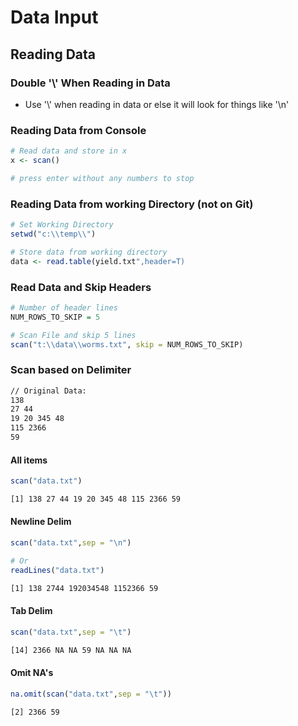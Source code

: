 # Data Input

## Reading Data

### Double '\\' When Reading in Data

* Use '\\' when reading in data or else it will look for things like '\n'

### Reading Data from Console

```r
# Read data and store in x
x <- scan()

# press enter without any numbers to stop
```

### Reading Data from working Directory (not on Git)

```r
# Set Working Directory
setwd("c:\\temp\\")

# Store data from working directory
data <- read.table(yield.txt",header=T)
```

### Read Data and Skip Headers

```r
# Number of header lines
NUM_ROWS_TO_SKIP = 5

# Scan File and skip 5 lines
scan("t:\\data\\worms.txt", skip = NUM_ROWS_TO_SKIP)
```

### Scan based on Delimiter

```txt
// Original Data:
138
27 44
19 20 345 48
115 2366
59
```

#### All items

```r
scan("data.txt")
```

```txt
[1] 138 27 44 19 20 345 48 115 2366 59
```

#### Newline Delim

```r
scan("data.txt",sep = "\n")

# Or
readLines("data.txt")
```

```txt
[1] 138 2744 192034548 1152366 59
```

#### Tab Delim

```r
scan("data.txt",sep = "\t")
```

```txt
[14] 2366 NA NA 59 NA NA NA
```

#### Omit NA's

```r
na.omit(scan("data.txt",sep = "\t"))
```

```txt
[2] 2366 59
```
